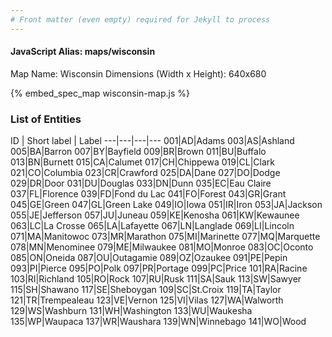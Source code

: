 ```yaml
---
# Front matter (even empty) required for Jekyll to process
---
```


#### JavaScript Alias: maps/wisconsin

Map Name: Wisconsin
Dimensions (Width x Height): 640x680



{% embed_spec_map wisconsin-map.js %}

### List of Entities

ID | Short label | Label
---|---|---|---
001|AD|Adams
003|AS|Ashland
005|BA|Barron
007|BY|Bayfield
009|BR|Brown
011|BU|Buffalo
013|BN|Burnett
015|CA|Calumet
017|CH|Chippewa
019|CL|Clark
021|CO|Columbia
023|CR|Crawford
025|DA|Dane
027|DO|Dodge
029|DR|Door
031|DU|Douglas
033|DN|Dunn
035|EC|Eau Claire
037|FL|Florence
039|FD|Fond du Lac
041|FO|Forest
043|GR|Grant
045|GE|Green
047|GL|Green Lake
049|IO|Iowa
051|IR|Iron
053|JA|Jackson
055|JE|Jefferson
057|JU|Juneau
059|KE|Kenosha
061|KW|Kewaunee
063|LC|La Crosse
065|LA|Lafayette
067|LN|Langlade
069|LI|Lincoln
071|MA|Manitowoc
073|MR|Marathon
075|MI|Marinette
077|MQ|Marquette
078|MN|Menominee
079|ME|Milwaukee
081|MO|Monroe
083|OC|Oconto
085|ON|Oneida
087|OU|Outagamie
089|OZ|Ozaukee
091|PE|Pepin
093|PI|Pierce
095|PO|Polk
097|PR|Portage
099|PC|Price
101|RA|Racine
103|RI|Richland
105|RO|Rock
107|RU|Rusk
111|SA|Sauk
113|SW|Sawyer
115|SH|Shawano
117|SE|Sheboygan
109|SC|St.Croix
119|TA|Taylor
121|TR|Trempealeau
123|VE|Vernon
125|VI|Vilas
127|WA|Walworth
129|WS|Washburn
131|WH|Washington
133|WU|Waukesha
135|WP|Waupaca
137|WR|Waushara
139|WN|Winnebago
141|WO|Wood

